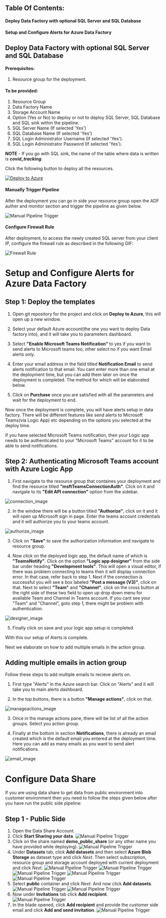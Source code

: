 ## Table Of Contents:
#### Deploy Data Factory with optional SQL Server and SQL Database
#### Setup and Configure Alerts for Azure Data Factory


## Deploy Data Factory with optional SQL Server and SQL Database

#### Prerequisites:
1. Resource group for the deployment.

#### To be provided:
1. Resource Group
2. Data Factory Name
3. Storage Account Name
4. Option (Yes or No) to deploy or not to deploy SQL Server, SQL Database and SQL sink within the pipeline.
5. SQL Server Name (If selected 'Yes')
6. SQL Database Name (If selected 'Yes')
7. SQL Login Administrator Username (If selected 'Yes').
8. SQL Login Administrator Password (If selected 'Yes').

**NOTE** - If you go with SQL sink, the name of the table where data is written is _**covid_tracking**_.

Click the following button to deploy all the resources.

[![Deploy to Azure](https://aka.ms/deploytoazurebutton)](https://portal.azure.com/#create/Microsoft.Template/uri/https%3A%2F%2Fraw.githubusercontent.com%2Fayesha-kr%2Fcovid-one-click-deployment%2Fmaster%2Fdatasets%2Fcovid-19%2Fdefinitive-healthcare%2Fcustomer%2Ftemplates%2Fazuredeploy.json)


#### Manually Trigger Pipeline

After the deployment you can go in side your resource group open the ADF auther and monitor section and trigger the pipeline as given below.

![Manual Pipeline Trigger](https://github.com/ayesha-kr/covid-one-click-deployment/blob/master/datasets/covid-19/definitive-healthcare/customer/images/manual-ADF-customer-trigger.png)


#### Configure Firewall Rule
After deployment, to access the newly created SQL server from your client IP, configure the firewall rule as described in the following GIF:

![Firewall Rule](https://github.com/osamaemumba/arm-template-button-with-condition/blob/master/firewallRule.gif)






# Setup and Configure Alerts for Azure Data Factory



## Step 1: Deploy the templates

1. Open git repository for the project and click on **Deploy to Azure**, this will open up a new window.

2. Select your default Azure account(the one you want to deploy Data factory into), and it will take you to parameters dashboard.

3. Select **"Enable Microsoft Teams Notification"** to yes if you want to send alerts to Microsoft teams too, other select no if you want Email alerts only.

4. Enter your email address in the field titled **Notification Email** to send alerts notification to that email. You cant enter more than one email at the deployment time, but you can add them later on once the deployment is completed. The method for which will be elaborated below.

5. Click on **Purchase** once you are satisfied with all the parameters and wait for the deployment to end.

 Now once the deployment is complete, you will have alerts setup in data factory. There will be different features like send alerts to Microsoft Teams(via Logic App) etc depending on the options you selected at the deploy time.



If you have selected Microsoft Teams notification, then your Logic app needs to be authenticated to your "Microsoft Teams" account for it to be able to send notifications.



## Step 2: Authenticating Microsoft Teams account with Azure Logic App

1. First navigate to the resource group that containes your deployment and find the resource titled **"msftTeamsConnectionAuth"**. Click on it and navigate to its **"Edit API connection"** option from the sidebar. 

![connection_image](./images/editapiconnections.jpg)

2. In the window there will be a button titled **"Authorize"**, click on it and it will open up Microsoft sign in page. Enter the teams account credentials and it will authorize you to your teams account.

![authorize_image](./images/authorize.jpg)

3. Click on **"Save"** to save the authorization information and navigate to resource group.

4. Now click on the deployed logic app, the default name of which is **"TeamsNotify"**. Click on the option **"Logic app designer"** from the side bar under heading **"Development tools"**. This will open a visual editor, if there was problem connecting to teams then it will display connection error. In that case, refer back to step 1. Next if the connection is successful you will see a box labeled **"Post a message (V3)"**, click on that. Next to select **"Team"** and **"Channel"**, click on the cross button at the right side of these two field to open up drop down menu for available Team and Channel in Teams account. If you cant see your "Team" and "Channel", goto step 1, there might be problem with authentication.

![designer_image](./images/logicappdesigner.jpg)

5. Finally click on save and your logic app setup is completed.

With this our setup of Alerts is complete.


Next we elaborate on how to add multiple emails in the action group.

## Adding multiple emails in action group

Follow these steps to add multiple emails to recieve alerts on.

1. First type "Alerts" in the Azure search bar. Click on "Alerts" and it will take you to main alerts dashboard.

2. In the top buttons, there is a button **"Manage actions"**, click on that.

![manageactions_image](./images/alertstopbar.jpg)

3. Once in the manage actions pane, there will be list of all the action groups. Select you action group.

4. Finally at the bottom in section **Notifications**, there is already an email created which is the default email you entered at the deployment time. Here you can add as many emails as you want to send alert notifications.

![email_image](./images/email.jpg)


# Configure Data Share

If you are using data share to get data from public environment into customer environment then you need to follow the steps given below after you have run the public side pipeline:

## Step 1 - Public Side

1. Open the Data Share Account.
2. Click **Start Sharing your data**.
![Manual Pipeline Trigger](https://github.com/ayesha-kr/covid-one-click-deployment/blob/osama-dev/datasets/covid-19/definitive-healthcare/customer/images/data%20share/1.png)
3. Click on the share named **demo_public_share** (or any other name you have provided while deploying).
![Manual Pipeline Trigger](https://github.com/ayesha-kr/covid-one-click-deployment/blob/osama-dev/datasets/covid-19/definitive-healthcare/customer/images/data%20share/2.png)
4. Under **Datasets** tab, click **Add datasets** and then select **Azure Blob Storage** as dataset type and click *Next*. Then select subscription, resource group and storage account deployed with current deployment and click *Next*.
![Manual Pipeline Trigger](https://github.com/ayesha-kr/covid-one-click-deployment/blob/osama-dev/datasets/covid-19/definitive-healthcare/customer/images/data%20share/3.png)
![Manual Pipeline Trigger](https://github.com/ayesha-kr/covid-one-click-deployment/blob/osama-dev/datasets/covid-19/definitive-healthcare/customer/images/data%20share/4.png)
![Manual Pipeline Trigger](https://github.com/ayesha-kr/covid-one-click-deployment/blob/osama-dev/datasets/covid-19/definitive-healthcare/customer/images/data%20share/5.png)
![Manual Pipeline Trigger](https://github.com/ayesha-kr/covid-one-click-deployment/blob/osama-dev/datasets/covid-19/definitive-healthcare/customer/images/data%20share/6.png)
![Manual Pipeline Trigger](https://github.com/ayesha-kr/covid-one-click-deployment/blob/osama-dev/datasets/covid-19/definitive-healthcare/customer/images/data%20share/7.png)
5. Select **public** container and click *Next*. And now click **Add datasets**.
![Manual Pipeline Trigger](https://github.com/ayesha-kr/covid-one-click-deployment/blob/osama-dev/datasets/covid-19/definitive-healthcare/customer/images/data%20share/8.png)
![Manual Pipeline Trigger](https://github.com/ayesha-kr/covid-one-click-deployment/blob/osama-dev/datasets/covid-19/definitive-healthcare/customer/images/data%20share/9.png)
6. Now under **Invitations** tab click **Add recipient**.
![Manual Pipeline Trigger](https://github.com/ayesha-kr/covid-one-click-deployment/blob/osama-dev/datasets/covid-19/definitive-healthcare/customer/images/data%20share/10.png)
7. In the blade opened, click **Add recipient** and provide the customer side email and click **Add and send invitation**.
![Manual Pipeline Trigger](https://github.com/ayesha-kr/covid-one-click-deployment/blob/osama-dev/datasets/covid-19/definitive-healthcare/customer/images/data%20share/11.png)

